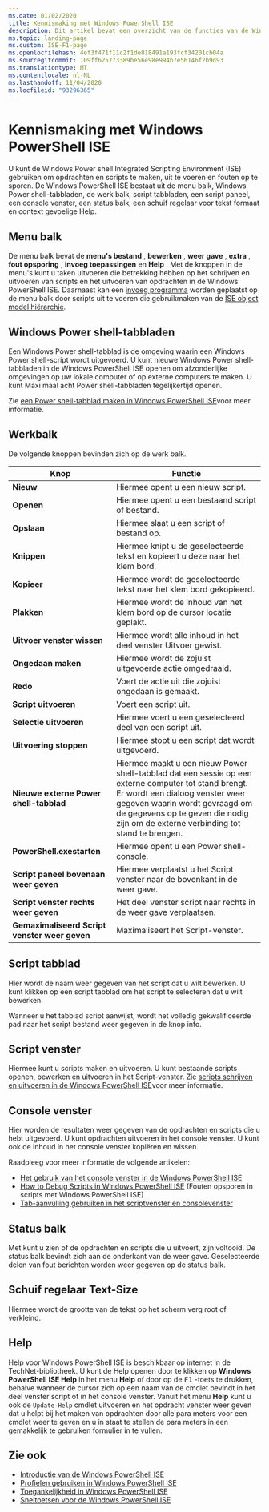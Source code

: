 ```yaml
---
ms.date: 01/02/2020
title: Kennismaking met Windows PowerShell ISE
description: Dit artikel bevat een overzicht van de functies van de Windows PowerShell ISE
ms.topic: landing-page
ms.custom: ISE-F1-page
ms.openlocfilehash: 4ef3f471f11c2f1de818491a193fcf34201cb04a
ms.sourcegitcommit: 109ff625773389be56e98e994b7e56146f2b9d93
ms.translationtype: MT
ms.contentlocale: nl-NL
ms.lasthandoff: 11/04/2020
ms.locfileid: "93296365"
---
```

# <a name="exploring-the-windows-powershell-ise"></a>Kennismaking met Windows PowerShell ISE

U kunt de Windows Power shell Integrated Scripting Environment (ISE) gebruiken om opdrachten en scripts te maken, uit te voeren en fouten op te sporen. De Windows PowerShell ISE bestaat uit de menu balk, Windows Power shell-tabbladen, de werk balk, script tabbladen, een script paneel, een console venster, een status balk, een schuif regelaar voor tekst formaat en context gevoelige Help.

## <a name="menu-bar"></a>Menu balk

De menu balk bevat de **menu's bestand** , **bewerken** , **weer gave** , **extra** , **fout opsporing** , **invoeg toepassingen** en **Help** . Met de knoppen in de menu's kunt u taken uitvoeren die betrekking hebben op het schrijven en uitvoeren van scripts en het uitvoeren van opdrachten in de Windows PowerShell ISE. Daarnaast kan een [invoeg programma](object-model/The-ISEAddOnTool-Object.md) worden geplaatst op de menu balk door scripts uit te voeren die gebruikmaken van de [ISE object model hiërarchie](object-model/The-ISE-Object-Model-Hierarchy.md).

## <a name="windows-powershell-tabs"></a>Windows Power shell-tabbladen

Een Windows Power shell-tabblad is de omgeving waarin een Windows Power shell-script wordt uitgevoerd. U kunt nieuwe Windows Power shell-tabbladen in de Windows PowerShell ISE openen om afzonderlijke omgevingen op uw lokale computer of op externe computers te maken. U kunt Maxi maal acht Power shell-tabbladen tegelijkertijd openen.

Zie [een Power shell-tabblad maken in Windows PowerShell ISE](How-to-Create-a-PowerShell-Tab-in-Windows-PowerShell-ISE.md)voor meer informatie.

## <a name="toolbar"></a>Werkbalk

De volgende knoppen bevinden zich op de werk balk.

|             Knop             |                                                                                     Functie                                                                                     |
| ------------------------------ | -------------------------------------------------------------------------------------------------------------------------------------------------------------------------------- |
| **Nieuw**                        | Hiermee opent u een nieuw script.                                                                                                                                                              |
| **Openen**                       | Hiermee opent u een bestaand script of bestand.                                                                                                                                                |
| **Opslaan**                       | Hiermee slaat u een script of bestand op.                                                                                                                                                          |
| **Knippen**                        | Hiermee knipt u de geselecteerde tekst en kopieert u deze naar het klem bord.                                                                                                                           |
| **Kopieer**                       | Hiermee wordt de geselecteerde tekst naar het klem bord gekopieerd.                                                                                                                                       |
| **Plakken**                      | Hiermee wordt de inhoud van het klem bord op de cursor locatie geplakt.                                                                                                                     |
| **Uitvoer venster wissen**          | Hiermee wordt alle inhoud in het deel venster Uitvoer gewist.                                                                                                                                           |
| **Ongedaan maken**                       | Hiermee wordt de zojuist uitgevoerde actie omgedraaid.                                                                                                                                     |
| **Redo**                       | Voert de actie uit die zojuist ongedaan is gemaakt.                                                                                                                                        |
| **Script uitvoeren**                 | Voert een script uit.                                                                                                                                                                   |
| **Selectie uitvoeren**              | Hiermee voert u een geselecteerd deel van een script uit.                                                                                                                                             |
| **Uitvoering stoppen**             | Hiermee stopt u een script dat wordt uitgevoerd.                                                                                                                                                  |
| **Nieuwe externe Power shell-tabblad**  | Hiermee maakt u een nieuw Power shell-tabblad dat een sessie op een externe computer tot stand brengt. Er wordt een dialoog venster weer gegeven waarin wordt gevraagd om de gegevens op te geven die nodig zijn om de externe verbinding tot stand te brengen. |
| **PowerShell.exestarten**       | Hiermee opent u een Power shell-console.                                                                                                                                                      |
| **Script paneel bovenaan weer geven**       | Hiermee verplaatst u het Script venster naar de bovenkant in de weer gave.                                                                                                                                 |
| **Script venster rechts weer geven**     | Het deel venster script naar rechts in de weer gave verplaatsen.                                                                                                                               |
| **Gemaximaliseerd Script venster weer geven** | Maximaliseert het Script-venster.                                                                                                                                                       |

## <a name="script-tab"></a>Script tabblad

Hier wordt de naam weer gegeven van het script dat u wilt bewerken. U kunt klikken op een script tabblad om het script te selecteren dat u wilt bewerken.

Wanneer u het tabblad script aanwijst, wordt het volledig gekwalificeerde pad naar het script bestand weer gegeven in de knop info.

## <a name="script-pane"></a>Script venster

Hiermee kunt u scripts maken en uitvoeren. U kunt bestaande scripts openen, bewerken en uitvoeren in het Script-venster. Zie [scripts schrijven en uitvoeren in de Windows PowerShell ISE](How-to-Write-and-Run-Scripts-in-the-Windows-PowerShell-ISE.md)voor meer informatie.

## <a name="console-pane"></a>Console venster

Hier worden de resultaten weer gegeven van de opdrachten en scripts die u hebt uitgevoerd. U kunt opdrachten uitvoeren in het console venster. U kunt ook de inhoud in het console venster kopiëren en wissen.

Raadpleeg voor meer informatie de volgende artikelen:

- [Het gebruik van het console venster in de Windows PowerShell ISE](How-to-Use-the-Console-Pane-in-the-Windows-PowerShell-ISE.md)
- [How to Debug Scripts in Windows PowerShell ISE](How-to-Debug-Scripts-in-Windows-PowerShell-ISE.md) (Fouten opsporen in scripts met Windows PowerShell ISE)
- [Tab-aanvulling gebruiken in het scriptvenster en consolevenster](How-to-Use-Tab-Completion-in-the-Script-Pane-and-Console-Pane.md)

## <a name="status-bar"></a>Status balk

Met kunt u zien of de opdrachten en scripts die u uitvoert, zijn voltooid. De status balk bevindt zich aan de onderkant van de weer gave. Geselecteerde delen van fout berichten worden weer gegeven op de status balk.

## <a name="text-size-slider"></a>Schuif regelaar Text-Size

Hiermee wordt de grootte van de tekst op het scherm verg root of verkleind.

## <a name="help"></a>Help

Help voor Windows PowerShell ISE is beschikbaar op internet in de TechNet-bibliotheek. U kunt de Help openen door te klikken op **Windows PowerShell ISE Help** in het menu **Help** of door op de <kbd>F1</kbd> -toets te drukken, behalve wanneer de cursor zich op een naam van de cmdlet bevindt in het deel venster script of in het console venster. Vanuit het menu **Help** kunt u ook de `Update-Help` cmdlet uitvoeren en het opdracht venster weer geven dat u helpt bij het maken van opdrachten door alle para meters voor een cmdlet weer te geven en u in staat te stellen de para meters in een gemakkelijk te gebruiken formulier in te vullen.

## <a name="see-also"></a>Zie ook

- [Introductie van de Windows PowerShell ISE](Introducing-the-Windows-PowerShell-ISE.md)
- [Profielen gebruiken in Windows PowerShell ISE](How-to-Use-Profiles-in-Windows-PowerShell-ISE.md)
- [Toegankelijkheid in Windows PowerShell ISE](Accessibility-in-Windows-PowerShell-ISE.md)
- [Sneltoetsen voor de Windows PowerShell ISE](Keyboard-Shortcuts-for-the-Windows-PowerShell-ISE.md)
